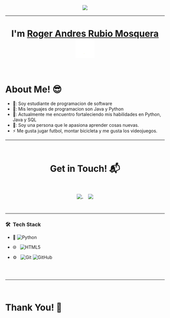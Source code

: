 <p align="center">
  <img src="https://miro.medium.com/max/2048/1*OohqW5DGh9CQS4hLY5FXzA.png" height="230"/>
</p>
<hr>
<h1 align="center">I'm <a href="https://github.com/Kaiser997">Roger Andres Rubio Mosquera<a><img src="https://github.com/Kathryn-Jie/Kathryn-Jie/blob/main/wave.gif" width="60px"/></h1>
<Br>
<h1>About Me! 😎</h1>

- 🏫: Soy estudiante de programacion de software
- 🔭: Mis lenguajes de programacion son Java y Python
- 🌱: Actualmente me encuentro fortaleciendo mis habilidades en Python, Java y SQL
- 🤔: Soy una persona que le apasiona aprender cosas nuevas.
- ⚡  Me gusta jugar futbol, montar bicicleta y me gusta los videojuegos.
<hr>
<Br>
<h1 align="center">Get in Touch! 📬</h1>
<Br>
<p align="center">
  <!--
  <a href="https://www.linkedin.com/in/arya-manjaramkar" target="blank">
    <img align="center" src="https://img.shields.io/badge/Arya Manjaramkar-0077B5?style=for-the-badge&logo=linkedin&logoColor=white" />
  </a> &nbsp;&nbsp;&nbsp;
  -->
  <a href="mailto:roger_ar_m@hotmail.com" target="blank">
    <img align="center" src="https://img.shields.io/badge/johanszr@gmail.com-D14836?style=for-the-badge&logo=gmail&logoColor=white" />
  </a> &nbsp;&nbsp;&nbsp;
  <a href="https://github.com/Kaiser997" target="blank">
    <img align="center" src="https://img.shields.io/badge/SZJohanR4-100000?style=for-the-badge&logo=github&logoColor=white" />
  </a>
</p>
  
<Br>
<hr>
<h3> 🛠 &nbsp;Tech Stack</h3>

- :space_invader:
  ![Python](https://img.shields.io/badge/Python-14354C?style=for-the-badge&logo=python&logoColor=white)
 
- 🌐 &nbsp;
  ![HTML5](https://img.shields.io/badge/HTML5-E34F26?style=for-the-badge&logo=html5&logoColor=white)
 
- ⚙️ &nbsp;
  ![Git](https://img.shields.io/badge/Git-F05032?style=for-the-badge&logo=git&logoColor=white)
  ![GitHub](https://img.shields.io/badge/GitHub-100000?style=for-the-badge&logo=github&logoColor=white)


<br/>
<Br>
<hr>
<Br>
<h1>Thank You! 🤵 </h1>
<Br>
